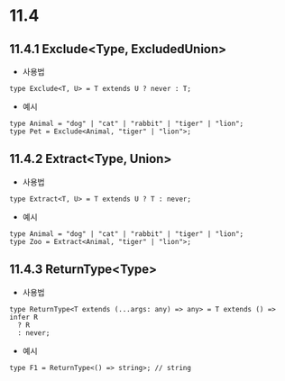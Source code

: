 # 11.4

## 11.4.1 Exclude\<Type, ExcludedUnion>

- 사용법

```tsx
type Exclude<T, U> = T extends U ? never : T;
```

- 예시

```tsx
type Animal = "dog" | "cat" | "rabbit" | "tiger" | "lion";
type Pet = Exclude<Animal, "tiger" | "lion">;
```

## 11.4.2 Extract\<Type, Union>

- 사용법

```tsx
type Extract<T, U> = T extends U ? T : never;
```

- 예시

```tsx
type Animal = "dog" | "cat" | "rabbit" | "tiger" | "lion";
type Zoo = Extract<Animal, "tiger" | "lion">;
```

## 11.4.3 ReturnType\<Type>

- 사용법

```tsx
type ReturnType<T extends (...args: any) => any> = T extends () => infer R
  ? R
  : never;
```

- 예시

```tsx
type F1 = ReturnType<() => string>; // string
```
